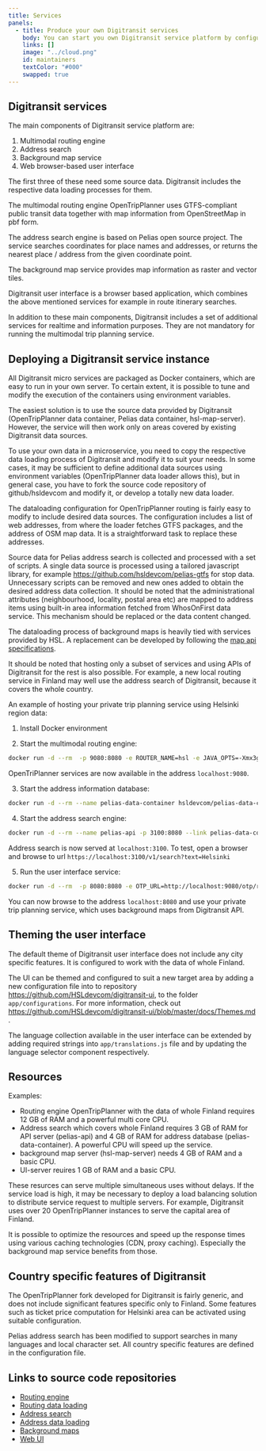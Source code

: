 ```yaml
---
title: Services
panels:
  - title: Produce your own Digitransit services
    body: You can start you own Digitransit service platform by configuring an modifying existing Digitransit Docker containers and open source code repositories.
    links: []
    image: "../cloud.png"
    id: maintainers
    textColor: "#000"
    swapped: true
---
```


## Digitransit services

The main components of Digitransit service platform are:

1. Multimodal routing engine
2. Address search
3. Background map service
4. Web browser-based user interface

The first three of these need some source data. Digitransit includes the respective data loading processes for them.

The multimodal routing engine OpenTripPlanner uses GTFS-compliant public transit data together with map information from OpenStreetMap in pbf form.

The address search engine is based on Pelias open source project. The service searches coordinates for place names and addresses, or
returns the nearest place / address from the given coordinate point.

The background map service provides map information as raster and vector tiles.

Digitransit user interface is a browser based application, which combines the above mentioned services for example in route itinerary searches.

In addition to these main components, Digitransit includes a set of additional services for realtime and information purposes. They are not
mandatory for running the multimodal trip planning service.


## Deploying a Digitransit service instance

All Digitransit micro services are packaged as Docker containers, which are easy to run in your own server. To certain extent,
it is possible to tune and modify the execution of the containers using environment variables.

The easiest solution is to use the source data provided by Digitransit (OpenTripPlanner data container, Pelias data container, hsl-map-server).
However, the service will then work only on areas covered by existing Digitransit data sources.

To use your own data in a microservice, you need to copy the respective data loading process of Digitransit and modify it to suit your needs.
In some cases, it may be sufficient to define additional data sources using environment variables (OpenTripPlanner data loader allows this),
but in general case, you have to fork the source code repository of github/hsldevcom and modify it, or develop a totally new data loader.

The dataloading configuration for OpenTripPlanner routing is fairly easy to modify to include desired data sources.
The configuration includes a list of web addresses, from where the loader fetches GTFS packages, and the address of OSM map data.
It is a straightforward task to replace these addresses.

Source data for Pelias address search is collected and processed with a set of scripts. A single data source is processed using
a tailored javascript library, for example https://github.com/hsldevcom/pelias-gtfs for stop data. Unnecessary scripts can be removed and new
ones added to obtain the desired address data collection. It should be noted that the administrational attributes (neighbourhood, locality, postal area etc)
are mapped to address items using built-in area information fetched from WhosOnFirst data service. This mechanism should be replaced
or the data content changed.

The dataloading process of background maps is heavily tied with services provided by HSL. A replacement can be developed by following
the [map api specifications](../developers/apis/3-map-api).


It should be noted that hosting only a subset of services and using APIs of Digitransit for the rest is also possible. For example, a new local
routing service in Finland may well use the address search of Digitransit, because it covers the whole country.

An example of hosting your private  trip planning service using Helsinki region data:

1. Install Docker environment

2. Start the multimodal routing engine:

```bash
docker run -d --rm  -p 9080:8080 -e ROUTER_NAME=hsl -e JAVA_OPTS=-Xmx3g -e ROUTER_DATA_CONTAINER_URL=https://api.digitransit.fi/routing-data/v2/hsl hsldevcom/opentripplanner:prod
```

OpenTriPlanner services are now available in the address `localhost:9080`.

3. Start the address information database:

```bash
docker run -d --rm --name pelias-data-container hsldevcom/pelias-data-container
```

4. Start the address search engine:

```bash
docker run -d --rm --name pelias-api -p 3100:8080 --link pelias-data-container:pelias-data-container hsldevcom/pelias-api
```

Address search is now served at `localhost:3100`. To test, open a browser and browse to url `https://localhost:3100/v1/search?text=Helsinki`

5. Run the user interface service:

```bash
docker run -d --rm  -p 8080:8080 -e OTP_URL=http://localhost:9080/otp/routers/hsl/ -e CONFIG=hsl -e GEOCODING_BASE_URL=localhost:3100/v1 hsldevcom/digitransit-ui
```

You can now browse to the address `localhost:8080` and use your private trip planning service, which uses background maps from Digitransit API.


## Theming the user interface

The default theme of Digitransit user interface does not include any city specific features. It is configured to work with the data of whole Finland.

The UI can be themed and configured to suit a new target area by adding a new configuration file into to repository
https://github.com/HSLdevcom/digitransit-ui, to the folder `app/configurations`. For more information, check out
https://github.com/HSLdevcom/digitransit-ui/blob/master/docs/Themes.md .

The language collection available in the user interface can be extended by adding required strings into `app/translations.js` file and by updating
the language selector component respectively.


## Resources

Examples:

- Routing engine OpenTripPlanner with the data of whole Finland requires 12 GB of RAM and a powerful multi core CPU.
- Address search which covers whole Finland requires 3 GB of RAM for API server (pelias-api) and 4 GB of RAM for address database (pelias-data-container).
A powerful CPU will speed up the service.
- background map server (hsl-map-server) needs 4 GB of RAM and a basic CPU.
- UI-server reuires 1 GB of RAM and a basic CPU.

These resurces can serve multiple simultaneous uses without delays. If the service load is high, it may be necessary to deploy a load balancing
solution to distribute service request to multiple servers. For example, Digitransit uses over 20 OpenTripPlanner instances to serve
the capital area of Finland.


It is possible to optimize the resources and speed up the response times using various caching technologies (CDN, proxy caching).
Especially the background map service benefits from those.


## Country specific features of Digitransit

The OpenTripPlanner fork developed for Digitransit is fairly generic, and does not include significant features specific only to Finland.
Some features such as ticket price computation for Helsinki area can be activated using suitable configuration.

Pelias address search has been modified to support searches in many languages and local character set. All country specific features are defined
in the configuration file.

## Links to source code repositories

- [Routing engine](https://github.com/HSLdevcom/OpenTripPlanner)
- [Routing data loading](https://github.com/HSLdevcom/OpenTripPlanner-data-container)
- [Address search](https://github.com/HSLdevcom/pelias-api)
- [Address data loading](https://github.com/HSLdevcom/pelias-data-container)
- [Background maps](https://github.com/HSLdevcom/hsl-map-server)
- [Web UI](https://github.com/HSLdevcom/digitransit-ui)



